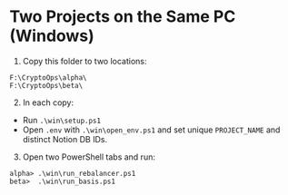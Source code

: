 # Two Projects on the Same PC (Windows)

1) Copy this folder to two locations:
```
F:\CryptoOps\alpha\
F:\CryptoOps\beta\
```
2) In each copy:
- Run `.\win\setup.ps1`
- Open `.env` with `.\win\open_env.ps1` and set unique `PROJECT_NAME` and distinct Notion DB IDs.
3) Open two PowerShell tabs and run:
```
alpha> .\win\run_rebalancer.ps1
beta>  .\win\run_basis.ps1
```
